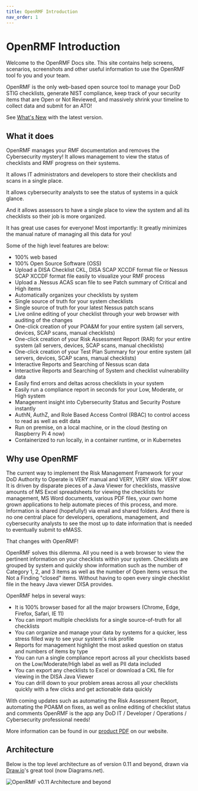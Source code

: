```yaml
---
title: OpenRMF Introduction
nav_order: 1
---
```


# OpenRMF Introduction

Welcome to the OpenRMF Docs site. This site contains help screens, scenarios, screenshots and 
other useful information to use the OpenRMF tool fo you and your team. 

OpenRMF is the only web-based open source tool to manage your DoD STIG checklists, generate NIST compliance, keep track of your security items that are Open or Not Reviewed, and massively shrink your timeline to collect data and submit for an ATO!

See [What's New](./whatsnew.md) with the latest version.

## What it does
OpenRMF manages your RMF documentation and removes the Cybersecurity mystery! It allows management to view the status of checklists and RMF progress on their systems. 

It allows IT administrators and developers to store their checklists and scans in a single place. 

It allows cybersecurity analysts to see the status of systems in a quick glance. 

And it allows assessors to have a single place to view the system and all its checklists so their job is more organized. 

It has great use cases for everyone! Most importantly: It greatly minimizes the manual nature of managing all this data for you!

Some of the high level features are below:

* 100% web based
* 100% Open Source Software (OSS)
* Upload a DISA Checklist CKL, DISA SCAP XCCDF format file or Nessus SCAP XCCDF format file easily to visualize your RMF process
* Upload a .Nessus ACAS scan file to see Patch summary of Critical and High items
* Automatically organizes your checklists by system
* Single source of truth for your system checklists
* Single source of truth for your latest Nessus patch scans
* Live online editing of your checklist through your web browser with auditing of the changes
* One-click creation of your POA&M for your entire system (all servers, devices, SCAP scans, manual checklists)
* One-click creation of your Risk Assessment Report (RAR) for your entire system (all servers, devices, SCAP scans, manual checklists)
* One-click creation of your Test Plan Summary for your entire system (all servers, devices, SCAP scans, manual checklists)
* Interactive Reports and Searching of Nessus scan data
* Interactive Reports and Searching of System and checklist vulnerability data
* Easily find errors and deltas across checklists in your system
* Easily run a compliance report in seconds for your Low, Moderate, or High system
* Management insight into Cybersecurity Status and Security Posture instantly
* AuthN, AuthZ, and Role Based Access Control (RBAC) to control access to read as well as edit data
* Run on premise, on a local machine, or in the cloud (testing on Raspberry Pi 4 now)
* Containerized to run locally, in a container runtime, or in Kubernetes

## Why use OpenRMF
The current way to implement the Risk Management Framework for your DoD Authority to Operate is VERY manual and VERY, VERY slow. VERY slow.  It is driven by disparate pieces of a Java Viewer for checklists, massive amounts of MS Excel spreadsheets for viewing the checklists for management, MS Word documents, various PDF files, your own home grown applications to help automate pieces of this process, and more. Information is shared (hopefully!) via email and shared folders. And there is no one central place for developers, operations, management, and cybersecurity analysts to see the most up to date information that is needed to eventually submit to eMASS. 

That changes with OpenRMF!

OpenRMF solves this dilemma. All you need is a web browser to view the pertinent information on your checklists within your system. Checklists are grouped by system and quickly show information such as the number of Category 1, 2, and 3 items as well as the number of Open items versus the Not a Finding "closed" items. Without having to open every single checklist file in the heavy Java viewer DISA provides. 

OpenRMF helps in several ways:
* It is 100% browser based for all the major browsers (Chrome, Edge, Firefox, Safari, IE 11)
* You can import multiple checklists for a single source-of-truth for all checklists
* You can organize and manage your data by systems for a quicker, less stress filled way to see your system's risk profile
* Reports for management highlight the most asked question on status and numbers of items by type
* You can run a single compliance report across all your checklists based on the Low/Moderate/High label as well as PII data included
* You can export any checklists to Excel or download a CKL file for viewing in the DISA Java Viewer
* You can drill down to your problem areas across all your checklists quickly with a few clicks and get actionable data quickly

With coming updates such as automating the Risk Assessment Report, automating the POA&M on fixes, as well as online editing of checklist status and comments OpenRMF is the app any DoD IT / Developer / Operations / Cybersecurity professional needs!

More information can be found in our <a href="https://www.openrmf.io/doc/OpenRMF-Product-Information.pdf" target="_blank">product PDF</a> on our website.

## Architecture
Below is the top level architecture as of version 0.11 and beyond, drawn via <a href="https://app.diagrams.net/" target="_blank">Draw.io</a>'s great tool (now Diagrams.net). 

![OpenRMF v0.11 Architecture and beyond](/assets/openRMF-Tool-Architecture.png)
